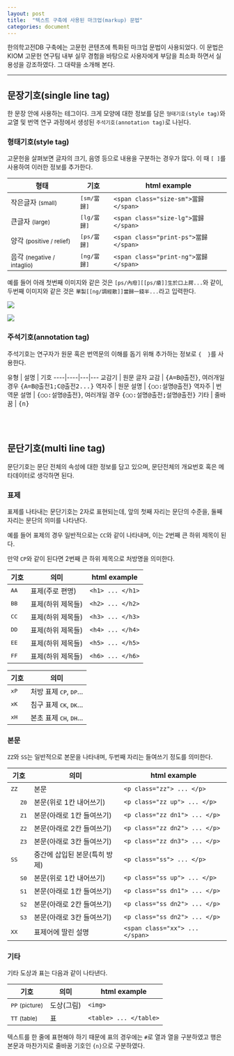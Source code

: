 ```yaml
---
layout: post
title:  "텍스트 구축에 사용된 마크업(markup) 문법"
categories: document
---
```


한의학고전DB 구축에는 고문헌 콘텐츠에 특화된 마크업 문법이 사용되었다. 이 문법은 KIOM 고문헌 연구팀 내부 실무 경험을 바탕으로 사용자에게 부담을 최소화 하면서 실용성을 강조하였다. 그 대략을 소개해 본다. 

***

문장기호(single line tag)
---------------

한 문장 안에 사용하는 테그이다. 크게 모양에 대한 정보를 담은 `형태기호(style tag)`와 교열 및 번역 연구 과정에서 생성된 `주석기호(annotation tag)`로 나뉜다.

### 형태기호(style tag)

고문헌을 살펴보면 글자의 크기, 음영 등으로 내용을 구분하는 경우가 많다. 이 때 `[ ]`를 사용하여 이러한 정보를 추가한다. 

형태	|	기호   | html example
----|---|---
작은글자 <small>(small)</small> | <kbd>[sm/當歸]</kbd> | `<span class="size-sm">當歸</span>`
큰글자 <small>(large)</small> | <kbd>[lg/當歸]</kbd> | `<span class="size-lg">當歸</span>`
양각 <small>(positive / relief)</small>	|	<kbd>[ps/當歸]</kbd> | `<span class="print-ps">當歸</span>`
음각 <small>(negative / intaglio)</small>	|	<kbd>[ng/當歸]</kbd> | `<span class="print-ng">當歸</span>`

예를 들어 아래 첫번째 이미지와 같은 것은 `[ps/內疳][[ps/瘡]]生於口上腭...`와 같이, 두번째 이미지와 같은 것은 `單製[[ng/調經散]]當歸一錢半...`라고 입력한다. 

![](http://imgur.com/XLx8h6v.png%20/%22%EC%96%91%EA%B0%81%EC%98%88%EC%8B%9C%22)

![](http://imgur.com/1IPaUtn.png%20/%22%EC%9D%8C%EA%B0%81%EC%98%88%EC%8B%9C%22)


### 주석기호(annotation tag)

주석기호는 연구자가 원문 혹은 번역문의 이해를 돕기 위해 추가하는 정보로 `{  }`를 사용한다. 

유형	| 설명 |	기호 
----|----|---|---
교감기 | 원문 글자 교감 | <kbd>{A=B@출전}</kbd>, 여러개일 경우 <kbd>{A=B@출전1;C@출전2...}</kbd> 
역자주 | 원문 설명 | <kbd>{○○:설명@출전}</kbd>
역자주 | 번역문 설명 | <kbd>{○○:설명@출전}</kbd>, 여러개일 경우 <kbd>{○○:설명@출전;설명@출전}</kbd>
기타 | 줄바꿈  | <kbd>{n}</kbd>

<br>
<br>

문단기호(multi line tag)
----------------

문단기호는 문단 전체의 속성에 대한 정보를 담고 있으며, 문단전체의 개요번호 혹은 메타데이터로 생각하면 된다.

### 표제

표제를 나타내는 문단기호는 2자로 표현되는데, 앞의 첫째 자리는 문단의 수준을, 둘째 자리는 문단의 의미를 나타낸다. 

예를 들어 표제의 경우 일반적으로는 `CC`와 같이 나타내며, 이는 2번째 큰 하위 제목이 된다. 

만약 `CP`와 같이 된다면 2번째 큰 하위 제목으로 처방명을 의미한다. 

기호|의미| html example
---|---|---
<kbd>AA</kbd>	 |	표제(주로 편명) | `<h1> ... </h1>`
<kbd>BB</kbd>	 |	표제(하위 제목들) | `<h2> ... </h2>`
<kbd>CC</kbd>	 |	표제(하위 제목들) | `<h3> ... </h3>`
<kbd>DD</kbd>	 |	표제(하위 제목들) | `<h4> ... </h4>`
<kbd>EE</kbd>	 |	표제(하위 제목들) | `<h5> ... </h5>`
<kbd>FF</kbd>	 |	표제(하위 제목들) | `<h6> ... </h6>`

기호|의미
---|---
<kbd>xP</kbd> 	|	처방 표제  <kbd>CP</kbd>, <kbd>DP</kbd>...
<kbd>xK</kbd> 	|	침구 표제  <kbd>CK</kbd>, <kbd>DK</kbd>...
<kbd>xH</kbd> 	|	본초 표제  <kbd>CH</kbd>, <kbd>DH</kbd>...

### 본문 

`ZZ`와 `SS`는 일반적으로 본문을 나타내며, 두번째 자리는 들여쓰기 정도를 의미한다. 

기호|의미| html example
---|---|---
<kbd>ZZ</kbd>	 |	본문 | `<p class="zz"> ... </p>`
&nbsp;&nbsp;&nbsp;&nbsp;&nbsp;<kbd>Z0</kbd>	|	본문(위로 1칸 내어쓰기)    | `<p class="zz up"> ... </p>`
&nbsp;&nbsp;&nbsp;&nbsp;&nbsp;<kbd>Z1</kbd>	|	본문(아래로 1칸 들여쓰기)    | `<p class="zz dn1"> ... </p>`
&nbsp;&nbsp;&nbsp;&nbsp;&nbsp;<kbd>Z2</kbd>	|	본문(아래로 2칸 들여쓰기)    | `<p class="zz dn2"> ... </p>`
&nbsp;&nbsp;&nbsp;&nbsp;&nbsp;<kbd>Z3</kbd>	|	본문(아래로 3칸 들여쓰기)    | `<p class="zz dn3"> ... </p>`
<kbd>SS</kbd> 	|	중간에 삽입된 본문(특히 방제)    | `<p class="ss"> ... </p>`
&nbsp;&nbsp;&nbsp;&nbsp;&nbsp;<kbd>S0</kbd>	|	본문(위로 1칸 내어쓰기)    | `<p class="ss up"> ... </p>`
&nbsp;&nbsp;&nbsp;&nbsp;&nbsp;<kbd>S1</kbd>	|	본문(아래로 1칸 들여쓰기)    | `<p class="ss dn1"> ... </p>`
&nbsp;&nbsp;&nbsp;&nbsp;&nbsp;<kbd>S2</kbd>	|	본문(아래로 2칸 들여쓰기)    | `<p class="ss dn2"> ... </p>`
&nbsp;&nbsp;&nbsp;&nbsp;&nbsp;<kbd>S3</kbd>	|	본문(아래로 3칸 들여쓰기)    | `<p class="ss dn2"> ... </p>`
<kbd>XX</kbd> 	|	표제어에 딸린 설명  |   `<span class="xx"> ... </span>`

### 기타

기타 도상과 표는 다음과 같이 나타낸다. 

기호|의미| html example
---|---|---
<kbd>PP</kbd> <small>(picture)</small>	|	도상(그림) |  `<img>`
<kbd>TT</kbd> <small>(table)</small>	|	표  | `<table> ... </table>`

텍스트를 한 줄에 표현해야 하기 때문에 표의 경우에는 `#`로 열과 열을 구분하였고 행은 본문과 마찬가지로 줄바꿈 기호인 `{n}`으로 구분하였다.


